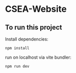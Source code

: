 # CSEA-Website

## To run this project

Install dependencies:
```
npm install
```

run on localhost via vite bundler:
```
npm run dev
```
